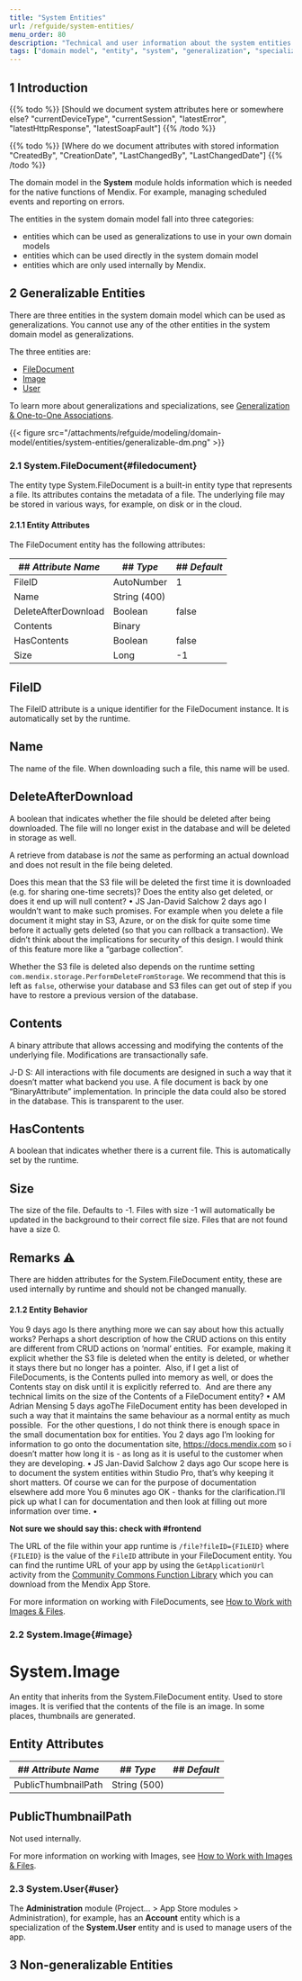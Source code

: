 ```yaml
---
title: "System Entities"
url: /refguide/system-entities/
menu_order: 80
description: "Technical and user information about the system entities FileDocument, Image, and User"
tags: ["domain model", "entity", "system", "generalization", "specialization", "studio pro", "Image", "FileDocument", "User"]
---
```


## 1 Introduction


{{% todo %}}
[Should we document system attributes here or somewhere else?
"currentDeviceType",
"currentSession",
"latestError",
"latestHttpResponse",
"latestSoapFault"]
{{% /todo %}}

{{% todo %}}
[Where do we document attributes with stored information
"CreatedBy",
"CreationDate",
"LastChangedBy",
"LastChangedDate"]
{{% /todo %}}

The domain model in the **System** module holds information which is needed for the native functions of Mendix. For example, managing scheduled events and reporting on errors.

The entities in the system domain model fall into three categories:

* entities which can be used as generalizations to use in your own domain models
* entities which can be used directly in the system domain model
* entities which are only used internally by Mendix.

## 2 Generalizable Entities

There are three entities in the system domain model which can be used as generalizations. You cannot use any of the other entities in the system domain model as generalizations.

The three entities are:

* [FileDocument](#filedocument)
* [Image](#image)
* [User](#user)

To learn more about generalizations and specializations, see [Generalization & One-to-One Associations](/refguide/generalization-and-association/).

{{< figure src="/attachments/refguide/modeling/domain-model/entities/system-entities/generalizable-dm.png" >}}

### 2.1 System.FileDocument{#filedocument}

The entity type System.FileDocument is a built-in entity type that represents a file. Its attributes contains the metadata of a file.
The underlying file may be stored in various ways, for example, on disk or in the cloud.

#### 2.1.1 Entity Attributes

The FileDocument entity has the following attributes:

| ## *Attribute Name* | ## *Type*    | ## *Default* |
| ------------------- | ------------ | ------------ |
| FileID              | AutoNumber   | 1            |
| Name                | String (400) |              |
| DeleteAfterDownload | Boolean      | false        |
| Contents            | Binary       |              |
| HasContents         | Boolean      | false        |
| Size                | Long         | -1           |

## **FileID**

The FileID attribute is a unique identifier for the FileDocument instance. It is automatically set by the runtime.


## **Name**

The name of the file. When downloading such a file, this name will be used.


## **DeleteAfterDownload**

A boolean that indicates whether the file should be deleted after being downloaded. The file will no longer exist in the database and will be deleted in storage as well.

A retrieve from database is *not* the same as performing an actual download and does not result in the file being deleted.

Does this mean that the S3 file will be deleted the first time it is downloaded (e.g. for sharing one-time secrets)? Does the entity also get deleted, or does it end up will null content?
 • 
JS
Jan-David Salchow  2 days ago
​​I wouldn’t want to make such promises. For example when you delete a file document it might stay in S3, Azure, or on the disk for quite some time before it actually gets deleted (so that you can rollback a transaction). We didn’t think about the implications for security of this design. I would think of this feature more like a “garbage collection”.

Whether the S3 file is deleted also depends on the runtime setting `com.mendix.storage.PerformDeleteFromStorage`. We recommend that this is left as `false`, otherwise your database and S3 files can get out of step if you have to restore a previous version of the database.


## **Contents**

A binary attribute that allows accessing and modifying the contents of the underlying file. Modifications are transactionally safe.

J-D S: All interactions with file documents are designed in such a way that it doesn’t matter what backend you use. A file document is back by one “BinaryAttribute” implementation. In principle the data could also be stored in the database. This is transparent to the user.
​​


## **HasContents**

A boolean that indicates whether there is a current file. This is automatically set by the runtime.


## **Size**

The size of the file. Defaults to -1. Files with size -1 will automatically be updated in the background to their correct file size. Files that are not found have a size 0.


## **Remarks** ⚠️ 

There are hidden attributes for the System.FileDocument entity, these are used internally by runtime and should not be changed manually.

#### 2.1.2 Entity Behavior

You  9 days ago
​​Is there anything more we can say about how this actually works? Perhaps a short description of how the CRUD actions on this entity are different from CRUD actions on ‘normal’ entities.
​​
​​For example, making it explicit whether the S3 file is deleted when the entity is deleted, or whether it stays there but no longer has a pointer.
​​
​​Also, if I get a list of FileDocuments, is the Contents pulled into memory as well, or does the Contents stay on disk until it is explicitly referred to.
​​
​​And are there any technical limits on the size of the Contents of a FileDocument entity?
 • 
AM
Adrian Mensing  5 days ago
​​The FileDocument entity has been developed in such a way that it maintains the same behaviour as a normal entity as much possible.
​​
​​For the other questions, I do not think there is enough space in the small documentation box for entities.
You  2 days ago
​​I’m looking for information to go onto the documentation site, https://docs.mendix.com so i doesn’t matter how long it is - as long as it is useful to the customer when they are developing.
 • 
JS
Jan-David Salchow  2 days ago
​​Our scope here is to document the system entities within Studio Pro, that’s why keeping it short matters. Of course we can for the purpose of documentation elsewhere add more
You  6 minutes ago
​​OK - thanks for the clarification.
​​I’ll pick up what I can for documentation and then look at filling out more information over time.
 • 


**Not sure we should say this: check with #frontend** 

The URL of the file within your app runtime is `/file?fileID={FILEID}` where `{FILEID}` is the value of the `FileID` attribute in your FileDocument entity. You can find the runtime URL of your app by using the `GetApplicationUrl` activity from the [Community Commons Function Library](https://appstore.home.mendix.com/link/app/170/) which you can download from the Mendix App Store.

For more information on working with FileDocuments, see [How to Work with Images & Files](/howto/data-models/working-with-images-and-files/).

### 2.2 System.Image{#image}

# System.Image

An entity that inherits from the System.FileDocument entity. Used to store images. It is verified that the contents of the file is an image. In some places, thumbnails are generated.


## Entity Attributes
| ## *Attribute Name* | ## *Type*    | ## *Default* |
| ------------------- | ------------ | ------------ |
| PublicThumbnailPath | String (500) |              |

## PublicThumbnailPath

Not used internally.

For more information on working with Images, see [How to Work with Images & Files](/howto/data-models/working-with-images-and-files/).

### 2.3 System.User{#user}

The **Administration** module (Project… > App Store modules > Administration), for example, has an **Account** entity which is a specialization of the **System.User** entity and is used to manage users of the app.

## 3 Non-generalizable Entities
